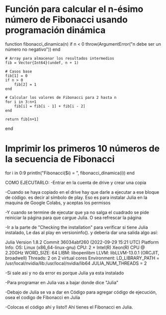 # Función para calcular el n-ésimo número de Fibonacci usando programación dinámica
function fibonacci_dinamica(n)
    if n < 0
        throw(ArgumentError("n debe ser un número no negativo"))
    end

    # Array para almacenar los resultados intermedios
    fib = Vector{Int64}(undef, n + 1)
    
    # Casos base
    fib[1] = 0
    if n > 0
        fib[2] = 1
    end

    # Calcular los valores de Fibonacci para 2 hasta n
    for i in 3:n+1
        fib[i] = fib[i - 1] + fib[i - 2]
    end

    return fib[n+1]
end

# Imprimir los primeros 10 números de la secuencia de Fibonacci
for i in 0:9
    println("Fibonacci($i) = ", fibonacci_dinamica(i))
end

COMO EJECUTARLO:
-Entrar en la cuenta de drive y crear una copia

-Cuando se haya copiado en el drive hay que darle a ejecutar a ese bloque de código. 
es decir al símbolo de play. Eso es para instalar Julia en la maquina de Google Colabs, y aceptas los permisos

-Y cuando se termine de ejecutar que ya no salga el cuadrado se pide reiniciar la página para que cargue Julia. 
O sea refrescar la página

-Ir a la parte de "Checking the installation" para verificar si tiene Julia instalado, Le das al play en versioninfo(). 
y debería dar una salida algo así:

Julia Version 1.8.2
Commit 36034abf260 (2022-09-29 15:21 UTC)
Platform Info:
  OS: Linux (x86_64-linux-gnu)
  CPU: 2 × Intel(R) Xeon(R) CPU @ 2.20GHz
  WORD_SIZE: 64
  LIBM: libopenlibm
  LLVM: libLLVM-13.0.1 (ORCJIT, broadwell)
  Threads: 2 on 2 virtual cores
Environment:
  LD_LIBRARY_PATH = /usr/local/nvidia/lib:/usr/local/nvidia/lib64
  JULIA_NUM_THREADS = 2

-Si sale asi y no da error es porque Julia ya esta instalado

-Para programar en Julia vas a bajar donde dice "Julia"

-Debajo de Julia se va a dar en Código para agregar código de ejecución, osea el codigo de Fibonacci en Julia

-Colocas el código ahí y listo!! Ahí tienes el Fibonacci en Julia.
